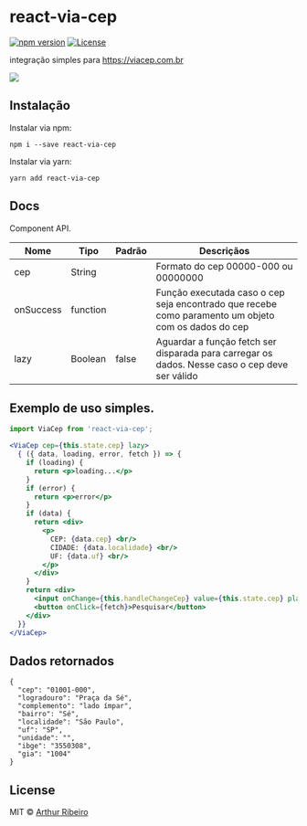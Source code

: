 react-via-cep
=======

[![npm version](https://badge.fury.io/js/react-via-cep.svg)](https://badge.fury.io/js/react-via-cep)
[![License](https://img.shields.io/npm/l/react-via-cep.svg)](https://www.npmjs.com/package/react-via-cep)


integração simples para https://viacep.com.br

![](/public/demo.gif?raw=true)

## Instalação
Instalar via npm:
```
npm i --save react-via-cep
```
Instalar via yarn:
```
yarn add react-via-cep
```
## Docs

Component API.

| Nome | Tipo    | Padrão  | Descriçãos                                                                                                  |
|------------|-----------|---------|-----------------------------------------------------------------------------------------------------|
| cep        | String    |         | Formato do cep 00000-000 ou 00000000                                                                |
| onSuccess  | function  |         | Função executada caso o cep seja encontrado que recebe como paramento um objeto com os dados do cep |
| lazy       | Boolean   | false   | Aguardar a função fetch ser disparada para carregar os dados. Nesse caso o cep deve ser válido      |

## Exemplo de uso simples.

```jsx
import ViaCep from 'react-via-cep';

<ViaCep cep={this.state.cep} lazy>
  { ({ data, loading, error, fetch }) => {
    if (loading) {
      return <p>loading...</p>
    }
    if (error) {
      return <p>error</p>
    }
    if (data) {
      return <div>
        <p>
          CEP: {data.cep} <br/>
          CIDADE: {data.localidade} <br/>
          UF: {data.uf} <br/>
        </p>
      </div>
    }
    return <div>
      <input onChange={this.handleChangeCep} value={this.state.cep} placeholder="CEP" type="text"/>
      <button onClick={fetch}>Pesquisar</button>
    </div>
  }}
</ViaCep>
```
## Dados retornados

```
{
  "cep": "01001-000",
  "logradouro": "Praça da Sé",
  "complemento": "lado ímpar",
  "bairro": "Sé",
  "localidade": "São Paulo",
  "uf": "SP",
  "unidade": "",
  "ibge": "3550308",
  "gia": "1004"
}
```
## License
MIT &copy; [Arthur Ribeiro](https://github.com/devarthurribeiro)
